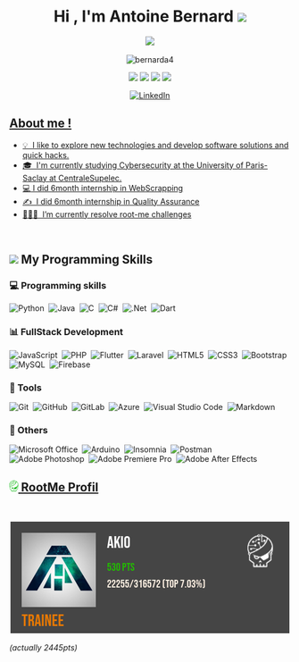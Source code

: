 <h1 align="center">Hi , I'm Antoine Bernard <img src="https://media.giphy.com/media/hvRJCLFzcasrR4ia7z/giphy.gif" width="35"></h1>
<p align="center">
  <a href="https://github.com/DenverCoder1/readme-typing-svg"><img src="https://readme-typing-svg.herokuapp.com?lines=Welcome+to+my+GitHub+Profile;I'm+a+Computer+Science+Student;I'm+a+Cybersecurity+Student;I+do+CTFs+and+Challenges+on+root-me&center=true&width=500&height=50"></a>
</p>

<p align="center">
  <img src="https://komarev.com/ghpvc/?username=bernarda4&color=blue" alt="bernarda4" />
</p>

<p align="center">
  <img src="https://img.shields.io/badge/Age-23-brightgreen?style=flat" />
  <img src="https://img.shields.io/badge/Focus-Cybersecurity-brightgreen?style=flat" />
  <img src="https://img.shields.io/badge/Lives-France-success?style=flat" />
  <img src="https://img.shields.io/badge/Languages-French%20%26%20English-brightgreen?style=flat" />
</p>

<div align="center">
    <a href="https://www.linkedin.com/in/antoine-bernard5" target="_blank">
        <img src="https://img.shields.io/badge/LinkedIn-%230077B5.svg?&style=flat-square&logo=linkedin&logoColor=white" alt="LinkedIn">
</div>

## About me !
- 💡 &nbsp;I like to explore new technologies and develop software solutions and quick hacks.
- 🎓 &nbsp;I'm currently studying Cybersecurity at the University of Paris-Saclay at CentraleSupelec.
- :computer: I did 6month internship in WebScrapping
- ✍️ &nbsp;I did 6month internship in Quality Assurance
- 👨🏽‍💻 &nbsp;I’m currently resolve [root-me challenges](https://www.root-me.org/akiolv)

</br>

## <img src = "https://media2.giphy.com/media/QssGEmpkyEOhBCb7e1/giphy.gif?cid=ecf05e47a0n3gi1bfqntqmob8g9aid1oyj2wr3ds3mg700bl&rid=giphy.gif" width = 18px> My Programming Skills

### :computer: Programming skills

![Python](https://img.shields.io/badge/-Python-3670A0?style=flat-square&logo=python&logoColor=ffdd54)&nbsp;
![Java](https://img.shields.io/badge/-Java-%23ED8B00.svg?style=flat-square&logo=java&logoColor=white)&nbsp;
![C](https://img.shields.io/badge/C-%2300599C.svg?style=flat-square&logo=c&logoColor=white)&nbsp;
![C#](https://img.shields.io/badge/C%23-%23239120.svg?style=flat-square&logo=c-sharp&logoColor=white)&nbsp;
![.Net](https://img.shields.io/badge/.NET-5C2D91?style=flat-square&logo=.net&logoColor=white)&nbsp;
![Dart](https://img.shields.io/badge/Dart-%230175C2.svg?style=flat-square&logo=dart&logoColor=white)&nbsp;

### :bar_chart: FullStack Development

![JavaScript](https://img.shields.io/badge/Javascript-%23323330.svg?style=flat-square&logo=javascript&logoColor=%23F7DF1E)&nbsp;
![PHP](https://img.shields.io/badge/php-%23777BB4.svg?style=flat-square&logo=php&logoColor=white)&nbsp;
![Flutter](https://img.shields.io/badge/Flutter-%2302569B.svg?style=flat-squaree&logo=Flutter&logoColor=white)&nbsp;
![Laravel](https://img.shields.io/badge/laravel-%23FF2D20.svg?style=flat-square&logo=laravel&logoColor=white)&nbsp;
![HTML5](https://img.shields.io/badge/html5-%23E34F26.svg?style=flat-square&logo=html5&logoColor=white)&nbsp;
![CSS3](https://img.shields.io/badge/css3-%231572B6.svg?style=flat-square&logo=css3&logoColor=white)&nbsp;
![Bootstrap](https://img.shields.io/badge/Bootstrap-%23563D7C.svg?style=flat-square&logo=bootstrap&logoColor=white)&nbsp;
![MySQL](https://img.shields.io/badge/mysql-%2300f.svg?style=flat-square&logo=mysql&logoColor=white)&nbsp;
![Firebase](https://img.shields.io/badge/firebase-%23039BE5.svg?style=flat-square&logo=firebase)&nbsp;

### :hammer: Tools

![Git](https://img.shields.io/badge/git-%23F05033.svg?style=flat-square&logo=git&logoColor=white)&nbsp;
![GitHub](https://img.shields.io/badge/github-%23121011.svg?style=flat-square&logo=github&logoColor=white)&nbsp;
![GitLab](https://img.shields.io/badge/gitlab-%23181717.svg?style=flat-square&logo=gitlab&logoColor=white)&nbsp;
![Azure](https://img.shields.io/badge/azure-%230072C6.svg?style=flat-square&logo=microsoftazure&logoColor=white)&nbsp;
![Visual Studio Code](https://img.shields.io/badge/Visual%20Studio%20Code-0078d7.svg?style=flat-square&logo=visual-studio-code&logoColor=white)&nbsp;
![Markdown](https://img.shields.io/badge/markdown-%23000000.svg?style=flat-square&logo=markdown&logoColor=white)&nbsp;

### :memo: Others

![Microsoft Office](https://img.shields.io/badge/Microsoft_Office-D83B01?style=flat-square&logo=microsoft-office&logoColor=white)&nbsp;
![Arduino](https://img.shields.io/badge/-Arduino-00979D?style=flat-square&logo=Arduino&logoColor=white)&nbsp;
![Insomnia](https://img.shields.io/badge/Insomnia-black?style=flat-square&logo=insomnia&logoColor=5849BE)&nbsp;
![Postman](https://img.shields.io/badge/Postman-FF6C37?style=flat-square&logo=postman&logoColor=white)&nbsp;
![Adobe Photoshop](https://img.shields.io/badge/adobe%20photoshop-%2331A8FF.svg?style=flat-square&logo=adobe%20photoshop&logoColor=white)&nbsp;
![Adobe Premiere Pro](https://img.shields.io/badge/Adobe%20Premiere%20Pro-9999FF.svg?style=flat-square&logo=Adobe%20Premiere%20Pro&logoColor=white)&nbsp;
![Adobe After Effects](https://img.shields.io/badge/Adobe%20After%20Effects-9999FF.svg?style=flat-square&logo=Adobe%20After%20Effects&logoColor=white)&nbsp;

## <a href="https://www.root-me.org/akiolv"><img src = "assets/root.png" width = 16px> RootMe Profil</a>

</br>

<p align="center">
  <a href="https://www.root-me.org/akiolv" target="_blank">
    <img src="assets/static_badge_dark.png" alt="rootMeScore" />
  </a>
</p>

*(actually 2445pts)*
